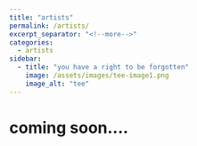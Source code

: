 ```yaml
---
title: "artists"
permalink: /artists/
excerpt_separator: "<!--more-->"
categories:
  - artists
sidebar:
  - title: "you have a right to be forgotten"
    image: /assets/images/tee-image1.png
    image_alt: "tee"
---
```


# coming soon....